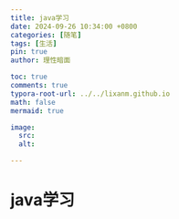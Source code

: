 ```yaml
---
title: java学习
date: 2024-09-26 10:34:00 +0800
categories: [随笔]
tags: [生活]
pin: true
author: 理性暗面

toc: true
comments: true
typora-root-url: ../../lixanm.github.io
math: false
mermaid: true

image:
  src:
  alt: 

---
```


# java学习







